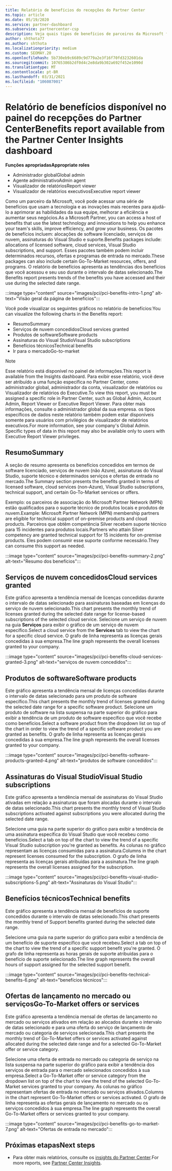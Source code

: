 ```yaml
---
title: Relatório de benefícios do recepções do Partner Center
ms.topic: article
ms.date: 05/19/2020
ms.service: partner-dashboard
ms.subservice: partnercenter-csp
description: Veja quais tipos de benefícios de parceiros da Microsoft foram concedidos para ajudar a aumentar seus negócios, melhorar a eficiência e aprimorar as habilidades da sua equipe.
author: shthota77
ms.author: shthota
ms.localizationpriority: medium
ms.custom: SEOMAY.20
ms.openlocfilehash: 5b730eb9c6689c9d779a2e3f16f70fd3232601da
ms.sourcegitcommit: 10765386b2df0d4c2e8da9b302a692f452e1090d
ms.translationtype: MT
ms.contentlocale: pt-BR
ms.lasthandoff: 03/31/2021
ms.locfileid: "106087001"
---
```

# <a name="benefits-report-available-from-the-partner-center-insights-dashboard"></a><span data-ttu-id="df978-103">Relatório de benefícios disponível no painel do recepções do Partner Center</span><span class="sxs-lookup"><span data-stu-id="df978-103">Benefits report available from the Partner Center Insights dashboard</span></span>

<span data-ttu-id="df978-104">**Funções apropriadas**</span><span class="sxs-lookup"><span data-stu-id="df978-104">**Appropriate roles**</span></span>

- <span data-ttu-id="df978-105">Administrador global</span><span class="sxs-lookup"><span data-stu-id="df978-105">Global admin</span></span>
- <span data-ttu-id="df978-106">Agente administrativo</span><span class="sxs-lookup"><span data-stu-id="df978-106">Admin agent</span></span>
- <span data-ttu-id="df978-107">Visualizador de relatórios</span><span class="sxs-lookup"><span data-stu-id="df978-107">Report viewer</span></span>
- <span data-ttu-id="df978-108">Visualizador de relatórios executivos</span><span class="sxs-lookup"><span data-stu-id="df978-108">Executive report viewer</span></span>

<span data-ttu-id="df978-109">Como um parceiro da Microsoft, você pode acessar uma série de benefícios que usam a tecnologia e as inovações mais recentes para ajudá-lo a aprimorar as habilidades da sua equipe, melhorar a eficiência e aumentar seus negócios.</span><span class="sxs-lookup"><span data-stu-id="df978-109">As a Microsoft Partner, you can access a host of benefits that use the latest technology and innovations to help you enhance your team's skills, improve efficiency, and grow your business.</span></span> <span data-ttu-id="df978-110">Os pacotes de benefícios incluem: alocações de software licenciado, serviços de nuvem, assinaturas do Visual Studio e suporte.</span><span class="sxs-lookup"><span data-stu-id="df978-110">Benefits packages include: allocations of licensed software, cloud services, Visual Studio subscriptions, and support.</span></span> <span data-ttu-id="df978-111">Esses pacotes também podem incluir determinados recursos, ofertas e programas de entrada no mercado.</span><span class="sxs-lookup"><span data-stu-id="df978-111">These packages can also include certain Go-To-Market resources, offers, and programs.</span></span> <span data-ttu-id="df978-112">O relatório de benefícios apresenta as tendências dos benefícios que você acessou e seu uso durante o intervalo de datas selecionado.</span><span class="sxs-lookup"><span data-stu-id="df978-112">The Benefits report presents trends of the benefits you have accessed and their use during the selected date range.</span></span>

:::image type="content" source="images/pci/pci-benefits-intro-1.png" alt-text="Visão geral da página de benefícios":::

<span data-ttu-id="df978-114">Você pode visualizar os seguintes gráficos no relatório de benefícios:</span><span class="sxs-lookup"><span data-stu-id="df978-114">You can visualize the following charts in the Benefits report:</span></span>

- <span data-ttu-id="df978-115">Resumo</span><span class="sxs-lookup"><span data-stu-id="df978-115">Summary</span></span>
- <span data-ttu-id="df978-116">Serviços de nuvem concedidos</span><span class="sxs-lookup"><span data-stu-id="df978-116">Cloud services granted</span></span>
- <span data-ttu-id="df978-117">Produtos de software</span><span class="sxs-lookup"><span data-stu-id="df978-117">Software products</span></span>
- <span data-ttu-id="df978-118">Assinaturas do Visual Studio</span><span class="sxs-lookup"><span data-stu-id="df978-118">Visual Studio subscriptions</span></span>
- <span data-ttu-id="df978-119">Benefícios técnicos</span><span class="sxs-lookup"><span data-stu-id="df978-119">Technical benefits</span></span>
- <span data-ttu-id="df978-120">Ir para o mercado</span><span class="sxs-lookup"><span data-stu-id="df978-120">Go-to-market</span></span>

 > [!NOTE]
 > <span data-ttu-id="df978-121">Esse relatório está disponível no painel de informações.</span><span class="sxs-lookup"><span data-stu-id="df978-121">This report is available from the Insights dashboard.</span></span> <span data-ttu-id="df978-122">Para exibir esse relatório, você deve ser atribuído a uma função específica no Partner Center, como administrador global, administrador da conta, visualizador de relatórios ou Visualizador de relatórios do Executive.</span><span class="sxs-lookup"><span data-stu-id="df978-122">To view this report, you must be assigned a specific role in Partner Center, such as Global Admin, Account Admin, Report Viewer or Executive Report Viewer.</span></span> <span data-ttu-id="df978-123">Para obter mais informações, consulte o administrador global da sua empresa. os tipos específicos de dados neste relatório também podem estar disponíveis somente para usuários com privilégios de visualizador de relatórios executivos.</span><span class="sxs-lookup"><span data-stu-id="df978-123">For more information, see your company's Global Admin. Specific types of data in this report may also be available only to users with Executive Report Viewer privileges.</span></span>

## <a name="summary"></a><span data-ttu-id="df978-124">Resumo</span><span class="sxs-lookup"><span data-stu-id="df978-124">Summary</span></span>

<span data-ttu-id="df978-125">A seção de resumo apresenta os benefícios concedidos em termos de software licenciado, serviços de nuvem (não Azure), assinaturas do Visual Studio, suporte técnico e determinados serviços e ofertas de entrada no mercado.</span><span class="sxs-lookup"><span data-stu-id="df978-125">The Summary section presents the benefits granted in terms of licensed software, cloud services (non-Azure), Visual Studio subscriptions, technical support, and certain Go-To-Market services or offers.</span></span>

<span data-ttu-id="df978-126">Exemplo: os parceiros de associação do Microsoft Partner Network (MPN) estão qualificados para o suporte técnico de produtos locais e produtos de nuvem.</span><span class="sxs-lookup"><span data-stu-id="df978-126">Example: Microsoft Partner Network (MPN) membership partners are eligible for technical support of on-premise products and cloud products.</span></span> <span data-ttu-id="df978-127">Parceiros que obtêm competência Silver recebem suporte técnico para 15 incidentes para produtos locais.</span><span class="sxs-lookup"><span data-stu-id="df978-127">Partners who attain Silver competency are granted technical support for 15 incidents for on-premise products.</span></span> <span data-ttu-id="df978-128">Eles podem consumir esse suporte conforme necessário.</span><span class="sxs-lookup"><span data-stu-id="df978-128">They can consume this support as needed.</span></span> 

:::image type="content" source="images/pci/pci-benefits-summary-2.png" alt-text="Resumo dos benefícios":::

## <a name="cloud-services-granted"></a><span data-ttu-id="df978-130">Serviços de nuvem concedidos</span><span class="sxs-lookup"><span data-stu-id="df978-130">Cloud services granted</span></span>

<span data-ttu-id="df978-131">Este gráfico apresenta a tendência mensal de licenças concedidas durante o intervalo de datas selecionado para assinaturas baseadas em licenças do serviço de nuvem selecionado.</span><span class="sxs-lookup"><span data-stu-id="df978-131">This chart presents the monthly trend of licenses granted during the selected date range for license-based subscriptions of the selected cloud service.</span></span>
<span data-ttu-id="df978-132">Selecione um serviço de nuvem na guia **Serviços** para exibir o gráfico de um serviço de nuvem específico.</span><span class="sxs-lookup"><span data-stu-id="df978-132">Select a cloud service from the **Services** tab to view the chart for a specific cloud service.</span></span> <span data-ttu-id="df978-133">O grafo de linha representa as licenças gerais concedidas à sua empresa.</span><span class="sxs-lookup"><span data-stu-id="df978-133">The line graph represents the overall licenses granted to your company.</span></span>

:::image type="content" source="images/pci/pci-benefits-cloud-services-granted-3.png" alt-text="serviços de nuvem concedidos":::

## <a name="software-products"></a><span data-ttu-id="df978-135">Produtos de software</span><span class="sxs-lookup"><span data-stu-id="df978-135">Software products</span></span>

<span data-ttu-id="df978-136">Este gráfico apresenta a tendência mensal de licenças concedidas durante o intervalo de datas selecionado para um produto de software específico.</span><span class="sxs-lookup"><span data-stu-id="df978-136">This chart presents the monthly trend of licenses granted during the selected date range for a specific software product.</span></span> <span data-ttu-id="df978-137">Selecione um produto de software na lista suspensa na parte superior do gráfico para exibir a tendência de um produto de software específico que você recebe como benefícios.</span><span class="sxs-lookup"><span data-stu-id="df978-137">Select a software product from the dropdown list on top of the chart in order to view the trend of a specific software product you are granted as benefits.</span></span> <span data-ttu-id="df978-138">O grafo de linha representa as licenças gerais concedidas à sua empresa.</span><span class="sxs-lookup"><span data-stu-id="df978-138">The line graph represents the overall licenses granted to your company.</span></span>

:::image type="content" source="images/pci/pci-benefits-software-products-granted-4.png" alt-text="produtos de software concedidos":::

## <a name="visual-studio-subscriptions"></a><span data-ttu-id="df978-140">Assinaturas do Visual Studio</span><span class="sxs-lookup"><span data-stu-id="df978-140">Visual Studio subscriptions</span></span>

<span data-ttu-id="df978-141">Este gráfico apresenta a tendência mensal de assinaturas do Visual Studio ativadas em relação a assinaturas que foram alocadas durante o intervalo de datas selecionado.</span><span class="sxs-lookup"><span data-stu-id="df978-141">This chart presents the monthly trend of Visual Studio subscriptions activated against subscriptions you were allocated during the selected date range.</span></span>

<span data-ttu-id="df978-142">Selecione uma guia na parte superior do gráfico para exibir a tendência de uma assinatura específica do Visual Studio que você recebeu como benefícios.</span><span class="sxs-lookup"><span data-stu-id="df978-142">Select a tab on top of the chart to view the trend of a specific Visual Studio subscription you're granted as benefits.</span></span> <span data-ttu-id="df978-143">As colunas no gráfico representam as licenças consumidas para a assinatura.</span><span class="sxs-lookup"><span data-stu-id="df978-143">Columns in the chart represent licenses consumed for the subscription.</span></span> <span data-ttu-id="df978-144">O grafo de linha representa as licenças gerais atribuídas para a assinatura.</span><span class="sxs-lookup"><span data-stu-id="df978-144">The line graph represents the overall licenses assigned for the subscription.</span></span>

:::image type="content" source="images/pci/pci-benefits-visual-studio-subscriptions-5.png" alt-text="Assinaturas do Visual Studio":::

## <a name="technical-benefits"></a><span data-ttu-id="df978-146">Benefícios técnicos</span><span class="sxs-lookup"><span data-stu-id="df978-146">Technical benefits</span></span>

<span data-ttu-id="df978-147">Este gráfico apresenta a tendência mensal de benefícios de suporte concedidos durante o intervalo de datas selecionado.</span><span class="sxs-lookup"><span data-stu-id="df978-147">This chart presents the monthly trend of Support benefits granted during the selected date range.</span></span>

<span data-ttu-id="df978-148">Selecione uma guia na parte superior do gráfico para exibir a tendência de um benefício de suporte específico que você recebeu.</span><span class="sxs-lookup"><span data-stu-id="df978-148">Select a tab on top of the chart to view the trend of a specific support benefit you're granted.</span></span> <span data-ttu-id="df978-149">O grafo de linha representa as horas gerais de suporte atribuídas para o benefício de suporte selecionado.</span><span class="sxs-lookup"><span data-stu-id="df978-149">The line graph represents the overall hours of support assigned for the selected support benefit.</span></span>

:::image type="content" source="images/pci/pci-benefits-technical-benefits-6.png" alt-text="benefícios técnicos":::

## <a name="go-to-market-offers-or-services"></a><span data-ttu-id="df978-151">Ofertas de lançamento no mercado ou serviços</span><span class="sxs-lookup"><span data-stu-id="df978-151">Go-To-Market offers or services</span></span>

<span data-ttu-id="df978-152">Este gráfico apresenta a tendência mensal de ofertas de lançamento no mercado ou serviços ativados em relação ao alocados durante o intervalo de datas selecionado e para uma oferta do serviço de lançamento de mercado ou categoria de serviços selecionada.</span><span class="sxs-lookup"><span data-stu-id="df978-152">This chart presents the monthly trend of Go-To-Market offers or services activated against allocated during the selected date range and for a selected Go-To-Market offer or service category.</span></span>

<span data-ttu-id="df978-153">Selecione uma oferta de entrada no mercado ou categoria de serviço na lista suspensa na parte superior do gráfico para exibir a tendência dos serviços de entrada para o mercado selecionados concedidos à sua empresa.</span><span class="sxs-lookup"><span data-stu-id="df978-153">Select a Go-To-Market offer or service category from the dropdown list on top of the chart to view the trend of the selected Go-To-Market services granted to your company.</span></span> <span data-ttu-id="df978-154">As colunas no gráfico representam ofertas de entrada no mercado ou serviços ativados.</span><span class="sxs-lookup"><span data-stu-id="df978-154">Columns in the chart represent Go-To-Market offers or services activated.</span></span> <span data-ttu-id="df978-155">O grafo de linha representa as ofertas gerais de lançamento no mercado ou os serviços concedidos à sua empresa.</span><span class="sxs-lookup"><span data-stu-id="df978-155">The line graph represents the overall Go-To-Market offers or services granted to your company.</span></span>

:::image type="content" source="images/pci/pci-benefits-go-to-market-7.png" alt-text="Ofertas de entrada no mercado":::

## <a name="next-steps"></a><span data-ttu-id="df978-157">Próximas etapas</span><span class="sxs-lookup"><span data-stu-id="df978-157">Next steps</span></span>

- <span data-ttu-id="df978-158">Para obter mais relatórios, consulte os [insights do Partner Center](partner-center-insights.md).</span><span class="sxs-lookup"><span data-stu-id="df978-158">For more reports, see [Partner Center Insights](partner-center-insights.md).</span></span>
